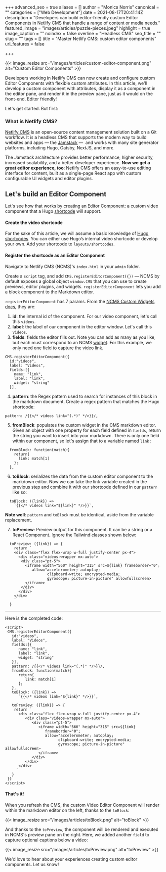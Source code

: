 +++
advanced_seo = true
aliases = []
author = "Monica Norris"
canonical = ""
categories = ["Web Development"]
date = 2021-08-17T20:41:14Z
description = "Developers can build editor-friendly custom Editor Components in Netlify CMS that handle a range of content or media needs."
featured_image = "images/articles/puzzle-pieces.jpeg"
highlight = true
image_caption = ""
noindex = false
overline = "Headless CMS"
seo_title = ""
slug = ""
tags = []
title = "Master Netlify CMS: custom editor components"
url_features = false

+++

{{< image_resize  src="/images/articles/custom-editor-component.png" alt="Custom Editor Components" >}}

Developers working in Netlify CMS can now create and configure custom Editor Components with flexible custom attributes. In this article, we'll develop a custom component with attributes, display it as a component in the editor pane, and render it in the preview pane, just as it would on the front-end. Editor friendly!

Let's get started.  But first:

### What is Netlify CMS?

[Netlify CMS](https://www.netlifycms.org) is an open-source content management solution built on a Git workflow. It is a headless CMS that supports the modern way to build websites and apps — the [Jamstack](https://jamstack.org) —  and works with many site generator platforms, including Hugo, Gatsby, NextJS, and more.


The Jamstack architecture provides better performance, higher security, increased scalability, and a better developer experience. **Now we get a great editor experience, too**: Netlify CMS offers an easy-to-use editing interface for content, built as a single-page React app with custom configurable UI widgets and editor plugins.

## Let's build an Editor Component

Let's see how that works by creating an Editor Component: a custom video component that a Hugo [shortcode](https://gohugo.io/content-management/shortcodes/) will support.

#### Create the video shortcode

For the sake of this article, we will assume a basic knowledge of [Hugo shortcodes](https://gohugo.io/content-management/shortcodes/). You can either use Hugo’s internal video shortcode or develop your own. Add your shortcode to `layouts/shortcodes`.

#### Register the shortcode as an Editor Component

Navigate to Netlify CMS (NCMS)'s `index.html` in your `admin` folder.

Create a `script` tag, and add `CMS.registerEditorComponent({})` — NCMS by default exposes a global object `window.CMS` that you can use to create  previews, editor plugins, and widgets. `registerEditorComponent` lets you add a block component to the Markdown editor.

`registerEditorComponent` has 7 params. From the [NCMS Custom Widgets docs](https://www.netlifycms.org/docs/custom-widgets/), they are:

1. **id**: the internal id of the component. For our video component, let's call this `videos`.
2. **label**: the label of our component in the editor window.  Let's call this `Videos`.
3. **fields**: fields the editor fills out. Note you can add as many as you like, but each must correspond to an NCMS [widget](https://www.netlifycms.org/docs/widgets/). For this example, we only need one field to capture the video link.
```
CMS.registerEditorComponent({
  id:"videos",
  label: "Videos",
  fields:[{
    name: "link",
    label: "link",
    widget: "string"
  }],
```
4. **pattern**: the Regex pattern used to search for instances of this block in the markdown document. Create a regex pattern that matches the Hugo shortcode:
```
pattern: /{{</* videos link="(.*)" */>}}/,
```
5. **fromBlock**: populates the custom widget in the CMS markdown editor. Given an object with one property for each field defined in `fields`, return the string you want to insert into your markdown. There is only one field within our component, so let's assign that to a variable named `link:`
```
  fromBlock: function(match){
    return{
      link: match[1]
    };
  },
```
6. **toBlock**: serializes the data from the custom editor component to the markdown editor. Now we can take the link variable created in the previous step and combine it with our shortcode defined in our `pattern` like so:
```
  toBlock: ({link}) =>
    `{{</* videos link="${link}" */>}}`,
```

   **Note well**: `pattern` and `toBlock` must be identical, aside from the variable replacement.

7. **toPreview**: Preview output for this component. It can be a string or a React Component. Ignore the Tailwind classes shown below:
```
  toPreview: ({link}) => {
    return `
    <div class="flex flex-wrap w-full justify-center px-4">
      <div class="videos-wrapper mx-auto">
       <div class="pt-5">
         <iframe width="560" height="315" src=${link} frameborder="0";
            allow="accelerometer; autoplay;
                   clipboard-write; encrypted-media;
                   gyroscope; picture-in-picture" allowfullscreen>
         </iframe>
       </div>
      </div>
    </div>
    `
  }
```
***

Here is the completed code:

```
<script>
 CMS.registerEditorComponent({
   id:"videos",
   label: "Videos",
   fields:[{
      name: "link",
      label: "link",
      widget: "string"
   }],
   pattern: /{{</* videos link="(.*)" */>}}/,
   fromBlock: function(match){
      return{
         link: match[1]
      };
   },
   toBlock: ({link}) =>
      `{{</* videos link="${link}" */>}}`,

   toPreview: ({link}) => {
    return `
      <div class="flex flex-wrap w-full justify-center px-4">
         <div class="videos-wrapper mx-auto">
            <div class="pt-5">
               <iframe width="560" height="315" src=${link}
                  frameborder="0";
                  allow="accelerometer; autoplay;
                        clipboard-write; encrypted-media;
                        gyroscope; picture-in-picture" allowfullscreen>
               </iframe>
            </div>
         </div>
      </div>
     `
   }
 })
</script>
```

#### That's it!

When you refresh the CMS, the custom Video Editor Component will render within the markdown editor on the left, thanks to the `toBlock`:

{{< image_resize  src="/images/articles/toBlock.png" alt="toBlock" >}}

And thanks to the `toPreview`, the component will be rendered and executed in NCMS's preview pane on the right. Here, we added another `field` to capture optional captions below a video:

{{< image_resize  src="/images/articles/toPreview.png" alt="toPreview" >}}

We'd love to hear about your experiences creating custom editor components. Let us know!
